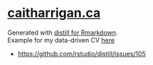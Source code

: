 # [caitharrigan.ca](https://www.caitharrigan.ca)

Generated with [distill for Rmarkdown](https://rstudio.github.io/distill/).  
Example for my data-driven CV [here](https://github.com/harrig12/cait-vitae)

* https://github.com/rstudio/distill/issues/105 

